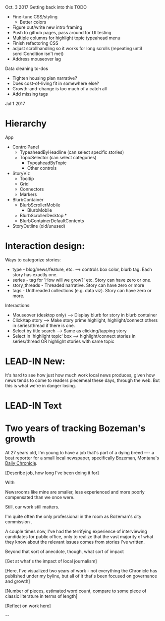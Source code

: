

Oct. 3 2017
Getting back into this TODO
- Fine-tune CSS/styling
    + Better colors
- Figure out/write new intro framing 
- Push to github pages, pass around for UI testing
- Multiple columns for highlight topic typeahead menu
- Finish refactoring CSS
- adjust scrollhandling so it works for long scrolls (repeating until scrollCondition isn't met)
- Address mouseover lag

Data cleaning to-dos
- Tighten housing plan narrative?
- Does cost-of-living fit in somewhere else?
- Growth-and-change is too much of a catch all
- Add missing tags

Jul 1 2017

# Hierarchy

App
- ControlPanel
    + TypeaheadByHeadline (can select specific stories)
    + TopicSelector (can select categories)
        * TypeaheadByTopic
        * Other controls
- StoryViz
    + Tooltip
    + Grid
    + Connectors
    + Markers
- BlurbContainer
    + BlurbScrollerMobile
        * BlurbMobile
    + BlurbScrollerDesktop
        * 
    + BlurbContainerDefaultContents
- StoryOutline (old/unused)

# Interaction design:
Ways to categorize stories:
- type - blog/news/feature, etc. --> controls box color, blurb tag. Each story has exactly one.
- series - tag for 'How will we grow?' etc. Story can have zero or one.
- story_threads - Threaded narrative. Story can have zero or more
- tags - Unthreaded collections (e.g. data viz). Story can have zero or more.

Interactions:
- Mouseover (desktop only) --> Display blurb for story in blurb container
- Click/tap story --> Make story prime highlight, highlight/connect others in series/thread if there is one.
- Select by title search --> Same as clicking/tapping story
- Select in 'highlight topic' box --> highlight/connect stories in series/thread OR highlight stories with same topic


# LEAD-IN New:

It's hard to see how just how much work local news produces, given how news tends to come to readers piecemeal these days, through the web. But this is what we're in danger losing.


# LEAD-IN Text

# Two years of tracking Bozeman's growth

At 27 years old, I'm young to have a job that's part of a dying breed —- a beat reporter for a small local newspaper, specifically Bozeman, Montana's [Daily Chronicle](http://www.bozemandailychronicle.com/).

[Describe job, how long I've been doing it for]

With 

Newsrooms like mine are smaller, less experienced and more poorly compensated than we once were. 

Still, our work still matters.

I'm quite often the only professional in the room as Bozeman's city commission . 

A couple times now, I've had the terrifying experience of interviewing candidates for public office, only to realize that the vast majority of what they know about the relevant issues comes from stories I've written.

Beyond that sort of anecdote, though, what sort of impact

[Get at what's the impact of local journalism]

[Here, I've visualized two years of work - not everything the Chronicle has published under my byline, but all of it that's been focused on governance and growth]

[Number of pieces, estimated word count, compare to some piece of classic literature in terms of length]

[Reflect on work here]

-- 